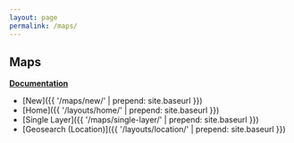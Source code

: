 ```yaml
---
layout: page
permalink: /maps/
---
```


## Maps

__[Documentation](https://github.com/Commbocc/sitecore_designs/tree/gh-pages/maps)__

* [New]({{ '/maps/new/' | prepend: site.baseurl }})
* [Home]({{ '/layouts/home/' | prepend: site.baseurl }})
* [Single Layer]({{ '/maps/single-layer/' | prepend: site.baseurl }})
* [Geosearch (Location)]({{ '/layouts/location/' | prepend: site.baseurl }})
